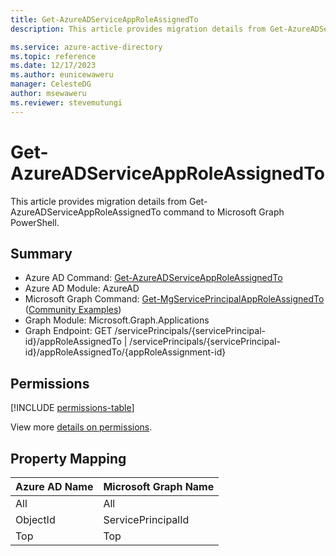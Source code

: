```yaml
---
title: Get-AzureADServiceAppRoleAssignedTo
description: This article provides migration details from Get-AzureADServiceAppRoleAssignedTo command to Microsoft Graph PowerShell.

ms.service: azure-active-directory
ms.topic: reference
ms.date: 12/17/2023
ms.author: eunicewaweru
manager: CelesteDG
author: msewaweru
ms.reviewer: stevemutungi
---
```


# Get-AzureADServiceAppRoleAssignedTo

This article provides migration details from Get-AzureADServiceAppRoleAssignedTo command to Microsoft Graph PowerShell.

## Summary

+ Azure AD Command: [Get-AzureADServiceAppRoleAssignedTo](/powershell/module/azuread/get-azureadserviceapproleassignedto)
+ Azure AD Module: AzureAD
+ Microsoft Graph Command: [Get-MgServicePrincipalAppRoleAssignedTo](/powershell/module/microsoft.graph.applications/get-mgserviceprincipalapproleassignedto) ([Community Examples](https://github.com/orgs/msgraph/discussions?discussions_q=Get-MgServicePrincipalAppRoleAssignedTo))
+ Graph Module: Microsoft.Graph.Applications
+ Graph Endpoint:  GET /servicePrincipals/{servicePrincipal-id}/appRoleAssignedTo | /servicePrincipals/{servicePrincipal-id}/appRoleAssignedTo/{appRoleAssignment-id}

## Permissions

[!INCLUDE [permissions-table](~/graphref/api-reference/v1.0/includes/permissions/serviceprincipal-list-approleassignedto-permissions.md)]

View more [details on permissions](/graph/api/serviceprincipal-list-approleassignedto#permissions).

## Property Mapping

|Azure AD Name|Microsoft Graph Name|
|---|---|
|All|All|
|ObjectId|ServicePrincipalId|
|Top|Top|